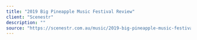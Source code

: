```yaml
---
title: "2019 Big Pineapple Music Festival Review"
client: "Scenestr"
description: ""
source: "https://scenestr.com.au/music/2019-big-pineapple-music-festival-review-20190529"
---
```

